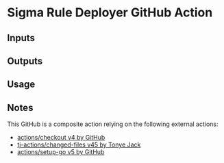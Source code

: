 # Sigma Rule Deployer GitHub Action

## Inputs

## Outputs

## Usage

## Notes
This GitHub is a composite action relying on the following external actions:
- [actions/checkout v4 by GitHub](https://github.com/actions/checkout)
- [tj-actions/changed-files v45 by Tonye Jack](https://github.com/tj-actions/changed-files)
- [actions/setup-go v5 by GitHub](https://github.com/actions/setup-go)